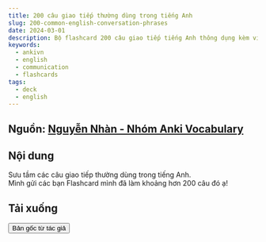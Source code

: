 ```yaml
---
title: 200 câu giao tiếp thường dùng trong tiếng Anh
slug: 200-common-english-conversation-phrases
date: 2024-03-01
description: Bộ flashcard 200 câu giao tiếp tiếng Anh thông dụng kèm ví dụ thực tế
keywords:
  - ankivn
  - english
  - communication
  - flashcards
tags:
  - deck
  - english
---
```


<!--truncate-->

## Nguồn: [Nguyễn Nhàn - Nhóm Anki Vocabulary](https://www.facebook.com/groups/ankivocabulary/posts/1577771252982526/)

## Nội dung

Sưu tầm các câu giao tiếp thường dùng trong tiếng Anh.  
Mình gửi các bạn Flashcard mình đã làm khoảng hơn 200 câu đó ạ!

## Tải xuống

<div style={{display: 'flex', justifyContent: 'left', gap: '20px'}}> <a href="https://drive.google.com/drive/folders/1xENe_2AqRZnWlWVvjuPLqkO0KHWiF--2?usp=sharing"> <button class="buttonPrimary" type="button">Bản gốc từ tác giả</button> </a> </div>